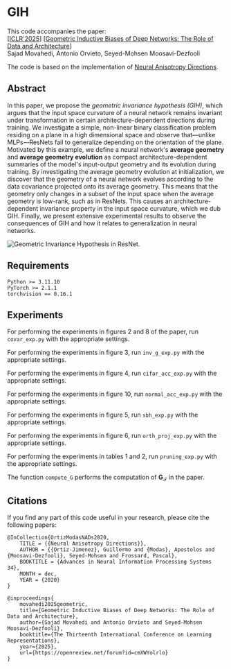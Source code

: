 # GIH

This code accompanies the paper:\
\[[ICLR'2025]((https://iclr.cc/))\] \[[Geometric Inductive Biases of Deep Networks: The Role of Data and Architecture](https://arxiv.org/abs/2410.12025)\]\
Sajad Movahedi, Antonio Orvieto, Seyed-Mohsen Moosavi-Dezfooli

The code is based on the implementation of [Neural Anisotropy Directions](https://github.com/LTS4/neural-anisotropy-directions).

## Abstract
In this paper, we propose the *geometric invariance hypothesis (GIH)*, which argues that the input space curvature of a neural network remains invariant under transformation in certain architecture-dependent directions during training. We investigate a simple, non-linear binary classification problem residing on a plane in a high dimensional space and observe that—unlike MLPs—ResNets fail to generalize depending on the orientation of the plane. Motivated by this example, we define a neural network's **average geometry** and **average geometry evolution** as compact architecture-dependent summaries of the model's input-output geometry and its evolution during training. By investigating the average geometry evolution at initialization, we discover that the geometry of a neural network evolves according to the data covariance projected onto its average geometry. This means that the geometry only changes in a subset of the input space when the average geometry is low-rank, such as in ResNets. This causes an architecture-dependent invariance property in the input space curvature, which we dub GIH. Finally, we present extensive experimental results to observe the consequences of GIH and how it relates to generalization in neural networks.

![Geometric Invariance Hypothesis in
ResNet.](geometry_evolution_illustration_v3.jpg)

## Requirements
```
Python >= 3.11.10
PyTorch >= 2.1.1
torchvision == 0.16.1
```
## Experiments
For performing the experiments in figures 2 and 8 of the paper, run ```covar_exp.py``` with the appropriate settings.

For performing the experiments in figure 3, run ```inv_g_exp.py``` with the appropriate settings.

For performing the experiments in figure 4, run ```cifar_acc_exp.py``` with the appropriate settings.

For performing the experiments in figure 10, run ```normal_acc_exp.py``` with the appropriate settings.

For performing the experiments in figure 5, run ```sbh_exp.py``` with the appropriate settings.

For performing the experiments in figure 6, run ```orth_proj_exp.py``` with the appropriate settings.

For performing the experiments in tables 1 and 2, run ```pruning_exp.py``` with the appropriate settings.

The function ```compute_G``` performs the computation of $\mathbf{G}_{\mathcal{F}}$ in the paper.

## Citations
If you find any part of this code useful in your research, please cite the following papers:

```
@InCollection{OrtizModasNADs2020,
    TITLE = {{Neural Anisotropy Directions}},
    AUTHOR = {{Ortiz-Jimenez}, Guillermo and {Modas}, Apostolos and {Moosavi-Dezfooli}, Seyed-Mohsen and Frossard, Pascal},
    BOOKTITLE = {Advances in Neural Information Processing Systems 34},
    MONTH = dec,
    YEAR = {2020}
}
```

```
@inproceedings{
    movahedi2025geometric,
    title={Geometric Inductive Biases of Deep Networks: The Role of Data and Architecture},
    author={Sajad Movahedi and Antonio Orvieto and Seyed-Mohsen Moosavi-Dezfooli},
    booktitle={The Thirteenth International Conference on Learning Representations},
    year={2025},
    url={https://openreview.net/forum?id=cmXWYolrlo}
}
```